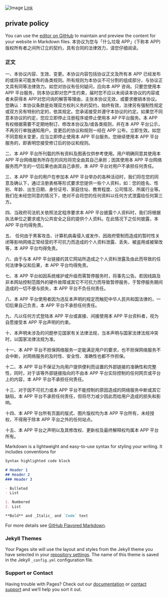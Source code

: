 ![Image](https://t8.baidu.com/it/u=1484500186,1503043093&fm=79&app=86&size=h300&n=0&g=4n&f=jpeg?sec=1602052167&t=e2904a755f20f98a1be97e14bffcc2b0)
[Link](https://www.baidu.com) 
## private policy

You can use the [editor on GitHub](https://github.com/Hu-Jason/TestGithubPage/edit/gh-pages/index.md) to maintain and preview the content for your website in Markdown files.
本协议为您与「什么垃圾 APP」(下称本 APP)版权所有者之间所订立的契约，具有合同的法律效力，请您仔细阅读。

### 正文

一、本协议内容、生效、变更。本协议内容包括协议正文及所有本 APP 已经发布的或将来可能发布的各类规则。所有规则为本协议不可分割的组成部分，与协议正文具有同等法律效力。如您对协议有任何疑问，应向本 APP 咨询。只要您使用本 APP 平台服务，则本协议即对您产生约束，届时您不应以未阅读本协议的内容或者未获得本 APP对您问询的解答等理由，主张本协议无效，或要求撤销本协议。您确认：本协议条款是处理双方权利义务的契约，始终有效，法律另有强制性规定或双方另有特别约定的，依其规定。您承诺接受并遵守本协议的约定。如果您不同意本协议的约定，您应立即停止注册程序或停止使用本 AP P平台服务。本 APP 有权根据需要不定期地制订、修改本协议及/或各类规则，并在本 APP 平台公示，不再另行单独通知用户。变更后的协议和规则一经在 APP 公布，立即生效。如您不同意相关变更，应当立即停止使用本 APP 平台服务。您继续使用本 APP 平台服务的，即表明您接受修订后的协议和规则。

二、本 APP 平台所刊载的所有资料及图表仅供参考使用。用户明确同意其使用本 APP 平台网络服务所存在的风险将完全由其自己承担；因其使用本 APP 平台网络服务而产生的一切后果也由其自己承担，本 APP 平台对用户不承担任何责任。

三、本 APP 平台的用户在参加本 APP 平台举办的各种活动时，我们将在您的同意及确认下，通过注册表格等形式要求您提供一些个人资料，如：您的姓名、性别、年龄、出生日期、身份证号、家庭住址、教育程度、公司情况、所属行业等。我们在未经您同意的情况下，绝对不会将您的任何资料以任何方式泄露给任何第三方。 

四、当政府司法机关依照法定程序要求本 APP 平台披露个人资料时，我们将根据执法单位之要求或为公共安全之目的提供个人资料。在此情况下之任何披露，本 APP 平台均得免责。 

五、 任何由于黑客攻击、计算机病毒侵入或发作、因政府管制而造成的暂时性关闭等影响网络正常经营的不可抗力而造成的个人资料泄露、丢失、被盗用或被窜改等，本 APP 平台均得免责。 

六、由于与本 APP 平台链接的其它网站所造成之个人资料泄露及由此而导致的任何法律争议和后果，本 APP 平台均得免责。 
 
七、本 APP 平台如因系统维护或升级而需暂停服务时，将事先公告。若因线路及非本网站控制范围外的硬件故障或其它不可抗力而导致暂停服务，于暂停服务期间造成的一切不便与损失，本 APP 平台不负任何责任。 
 
八、本 APP 平台使用者因为违反本声明的规定而触犯中华人民共和国法律的，一切后果自己负责，本 APP 平台不承担任何责任。 
 
九、凡以任何方式登陆本 APP 平台或直接、间接使用本 APP 平台资料者，视为自愿接受本 APP 平台声明的约束。 
 
十、本声明未涉及的问题参见国家有关法律法规，当本声明与国家法律法规冲突时，以国家法律法规为准。 
 
十一、本 APP 平台不担保网络服务一定能满足用户的要求，也不担保网络服务不会中断，对网络服务的及时性、安全性、准确性也都不作担保。 
 
十二、本 APP 平台不保证为向用户提供便利而设置的外部链接的准确性和完整性，同时，对于该等外部链接指向的不由本 APP 平台实际控制的任何网页或平台上的内容，本 APP 平台不承担任何责任。 
 
十三、对于因不可抗力或本 APP 平台不能控制的原因造成的网络服务中断或其它缺陷，本 APP 平台不承担任何责任，但将尽力减少因此而给用户造成的损失和影响。 
 
十四、本 APP 平台所有页面的版式、图片版权均为本 APP 平台所有，未经授权，不得用于除本 APP 平台之外的任何站点。 
 
十五、本 APP 平台之声明以及其修改权、更新权及最终解释权均属本 APP 平台所有。





Markdown is a lightweight and easy-to-use syntax for styling your writing. It includes conventions for

```markdown
Syntax highlighted code block

# Header 1
## Header 2
### Header 3

- Bulleted
- List

1. Numbered
2. List

**Bold** and _Italic_ and `Code` text
```

For more details see [GitHub Flavored Markdown](https://guides.github.com/features/mastering-markdown/).

### Jekyll Themes

Your Pages site will use the layout and styles from the Jekyll theme you have selected in your [repository settings](https://github.com/Hu-Jason/TestGithubPage/settings). The name of this theme is saved in the Jekyll `_config.yml` configuration file.

### Support or Contact

Having trouble with Pages? Check out our [documentation](https://docs.github.com/categories/github-pages-basics/) or [contact support](https://github.com/contact) and we’ll help you sort it out.
